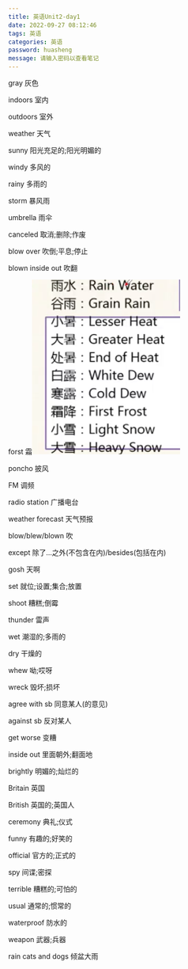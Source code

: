 ```yaml
---
title: 英语Unit2-day1
date: 2022-09-27 08:12:46
tags: 英语
categories: 英语
password: huasheng
message: 请输入密码以查看笔记
---
```


gray 灰色

indoors 室内

outdoors 室外

weather 天气

sunny 阳光充足的;阳光明媚的

windy 多风的

rainy 多雨的

storm 暴风雨

umbrella 雨伞

canceled 取消;删除;作废

blow over 吹倒;平息;停止

blown inside out 吹翻

forst 霜![截屏2022-09-27 上午8.59.53](../imgs/$%7Bfiilename%7D/%E6%88%AA%E5%B1%8F2022-09-27%20%E4%B8%8A%E5%8D%888.59.53.png)

poncho 披风

FM 调频

radio station 广播电台

weather forecast 天气预报

blow/blew/blown 吹

except 除了...之外(不包含在内)/besides(包括在内)

gosh 天啊

set 就位;设置;集合;放置

shoot 糟糕;倒霉

thunder 雷声

wet 潮湿的;多雨的

dry 干燥的

whew 呦;哎呀

wreck 毁坏;损坏

agree with sb 同意某人(的意见)

against sb 反对某人

get worse 变糟

inside out 里面朝外;翻面地

brightly 明媚的;灿烂的

Britain 英国

British 英国的;英国人

ceremony 典礼;仪式

funny 有趣的;好笑的

official 官方的;正式的

spy 间谍;密探

terrible 糟糕的;可怕的

usual 通常的;惯常的

waterproof 防水的

weapon 武器;兵器

rain cats and dogs 倾盆大雨

